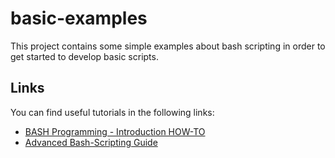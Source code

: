 # basic-examples

This project contains some simple examples about bash scripting in
order to get started to develop basic scripts.

## Links

You can find useful tutorials in the following links:

  * [BASH Programming - Introduction HOW-TO](http://tldp.org/HOWTO/Bash-Prog-Intro-HOWTO.html)
  * [Advanced Bash-Scripting Guide](http://www.tldp.org/LDP/abs/html/)
